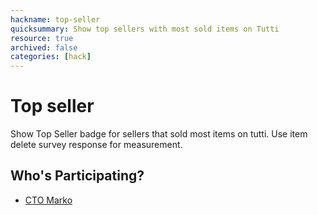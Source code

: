 ```yaml
---
hackname: top-seller
quicksummary: Show top sellers with most sold items on Tutti
resource: true
archived: false
categories: [hack]
---
```


# Top seller

Show Top Seller badge for sellers that sold most items on tutti. Use item delete survey response for measurement.

## Who's Participating?

- [CTO Marko](/hackdays/whoami/ctomarko)
